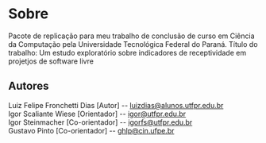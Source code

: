 # Sobre
Pacote de replicação para meu trabalho de conclusão de curso em Ciência da Computação pela Universidade Tecnológica Federal do Paraná. 
Título do trabalho: Um estudo exploratório sobre indicadores de receptividade em projetjos de software livre

## Autores
Luiz Felipe Fronchetti Dias [Autor] -- luizdias@alunos.utfpr.edu.br <br>
Igor Scaliante Wiese [Orientador] -- igor@utfpr.edu.br <br>
Igor Steinmacher [Co-orientador] -- igorfs@utfpr.edu.br <br>
Gustavo Pinto [Co-orientador] -- ghlp@cin.ufpe.br
